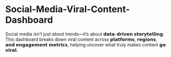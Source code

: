 # Social-Media-Viral-Content-Dashboard
Social media isn’t just about trends—it’s about 𝗱𝗮𝘁𝗮-𝗱𝗿𝗶𝘃𝗲𝗻 𝘀𝘁𝗼𝗿𝘆𝘁𝗲𝗹𝗹𝗶𝗻𝗴. This dashboard breaks down viral content across 𝗽𝗹𝗮𝘁𝗳𝗼𝗿𝗺𝘀, 𝗿𝗲𝗴𝗶𝗼𝗻𝘀, 𝗮𝗻𝗱 𝗲𝗻𝗴𝗮𝗴𝗲𝗺𝗲𝗻𝘁 𝗺𝗲𝘁𝗿𝗶𝗰𝘀, helping uncover what truly makes content 𝗴𝗼 𝘃𝗶𝗿𝗮𝗹.
